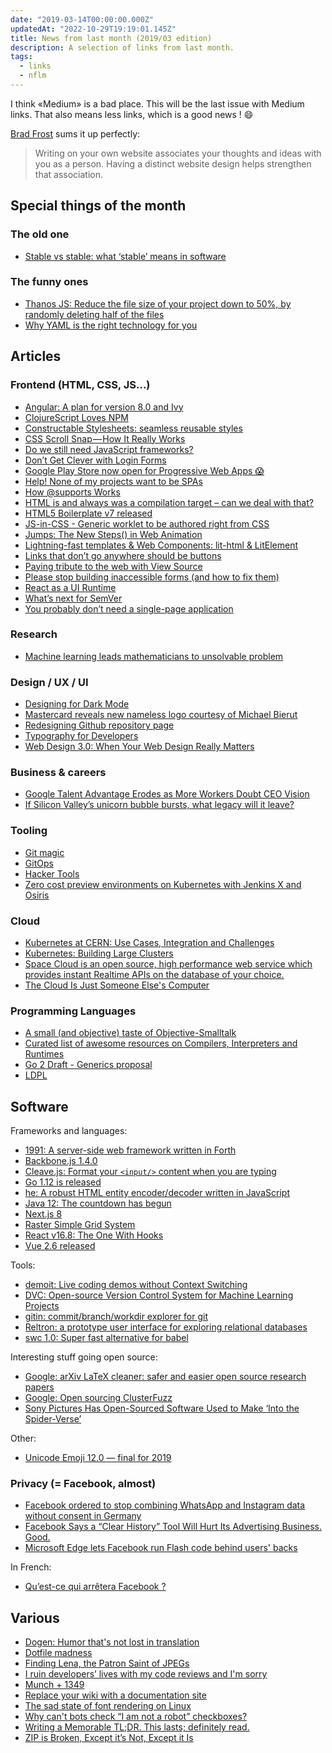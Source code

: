 ```yaml
---
date: "2019-03-14T00:00:00.000Z"
updatedAt: "2022-10-29T19:19:01.145Z"
title: News from last month (2019/03 edition)
description: A selection of links from last month.
tags:
  - links
  - nflm
---
```


I think «Medium» is a bad place. This will be the last issue with Medium links. That also means less links, which is a good news ! 😄

[Brad Frost](http://bradfrost.com/blog/post/write-on-your-own-website/) sums it up perfectly:

> Writing on your own website associates your thoughts and ideas with you as a person. Having a distinct website design helps strengthen that association.

## Special things of the month

### The old one

- [Stable vs stable: what ‘stable’ means in software](https://bitdepth.thomasrutter.com/2010/04/02/stable-vs-stable-what-stable-means-in-software/)

### The funny ones

- [Thanos JS: Reduce the file size of your project down to 50%, by randomly deleting half of the files](https://thanosjs.org/)
- [Why YAML is the right technology for you](https://noyaml.com/)

## Articles

### Frontend (HTML, CSS, JS...)

- [Angular: A plan for version 8.0 and Ivy](https://blog.angular.io/a-plan-for-version-8-0-and-ivy-b3318dfc19f7)
- [ClojureScript Loves NPM](https://dev.to/jacekschae/clojurescript-loves-npm-1ah4)
- [Constructable Stylesheets: seamless reusable styles](https://developers.google.com/web/updates/2019/02/constructable-stylesheets)
- [CSS Scroll Snap — How It Really Works](https://blog.usejournal.com/css-scroll-snap-how-it-really-works-94d99db80bc9)
- [Do we still need JavaScript frameworks?](https://medium.freecodecamp.org/do-we-still-need-javascript-frameworks-42576735949b)
- [Don’t Get Clever with Login Forms](http://bradfrost.com/blog/post/dont-get-clever-with-login-forms/)
- [Google Play Store now open for Progressive Web Apps 😱](https://medium.com/@firt/google-play-store-now-open-for-progressive-web-apps-ec6f3c6ff3cc)
- [Help! None of my projects want to be SPAs](https://whatisjasongoldstein.com/writing/help-none-of-my-projects-want-to-be-spas/)
- [How @supports Works](https://css-tricks.com/how-supports-works/)
- [HTML is and always was a compilation target – can we deal with that?](https://christianheilmann.com/2019/01/28/html-is-and-always-was-a-compilation-target-can-we-deal-with-that/)
- [HTML5 Boilerplate v7 released](https://htmlcssjavascript.com/web/html5-boilerplate-v7-released/)
- [JS-in-CSS - Generic worklet to be authored right from CSS](https://css-houdini.rocks/js-in-css/)
- [Jumps: The New Steps() in Web Animation](https://danielcwilson.com/blog/2019/02/step-and-jump/)
- [Lightning-fast templates & Web Components: lit-html & LitElement](https://www.polymer-project.org/blog/2019-02-05-lit-element-and-lit-html-release)
- [Links that don’t go anywhere should be buttons](https://christianheilmann.com/2019/02/05/links-that-dont-go-anywhere-should-be-buttons/)
- [Paying tribute to the web with View Source](https://m.signalvnoise.com/paying-tribute-to-the-web-with-view-source/)
- [Please stop building inaccessible forms (and how to fix them)](https://kentcdodds.com/blog/please-stop-building-inaccessible-forms-and-how-to-fix-them)
- [React as a UI Runtime](https://overreacted.io/react-as-a-ui-runtime/)
- [What’s next for SemVer](https://words.steveklabnik.com/what-s-next-for-semver)
- [You probably don’t need a single-page application](https://journal.plausible.io/you-probably-dont-need-a-single-page-app)

### Research

- [Machine learning leads mathematicians to unsolvable problem](https://www.nature.com/articles/d41586-019-00083-3)

### Design / UX / UI

- [Designing for Dark Mode](https://www.kirupa.com/tricks/dealing_with_dark_mode.htm)
- [Mastercard reveals new nameless logo courtesy of Michael Bierut](https://www.itsnicethat.com/news/mastercard-new-logo-michael-bierut-graphic-design-080119)
- [Redesigning Github repository page](http://tonsky.me/blog/github-redesign/)
- [Typography for Developers](https://css-tricks.com/typography-for-developers/)
- [Web Design 3.0: When Your Web Design Really Matters](https://nicepage.com/doc/article/20348/web-design-3-0-when-your-web-design-really-matters)

### Business & careers

- [Google Talent Advantage Erodes as More Workers Doubt CEO Vision](https://www.bloomberg.com/news/articles/2019-02-01/google-talent-advantage-erodes-as-more-workers-doubt-ceo-vision)
- [If Silicon Valley’s unicorn bubble bursts, what legacy will it leave?](https://www.theguardian.com/commentisfree/2019/feb/03/if-silicon-valleys-unicorn-bubble-bursts-what-legacy-will-it-leave)

### Tooling

- [Git magic](http://www-cs-students.stanford.edu/~blynn/gitmagic/)
- [GitOps](https://medium.com/@ndeloof/gitops-dae663e7df20)
- [Hacker Tools](https://hacker-tools.github.io/)
- [Zero cost preview environments on Kubernetes with Jenkins X and Osiris](https://medium.com/@vbehar/zero-cost-preview-environments-on-kubernetes-with-jenkins-x-and-osiris-bd9ce0148d03)

### Cloud

- [Kubernetes at CERN: Use Cases, Integration and Challenges](https://speakerdeck.com/rochaporto/kubernetes-at-cern-use-cases-integration-and-challenges)
- [Kubernetes: Building Large Clusters](https://kubernetes.io/docs/setup/cluster-large/)
- [Space Cloud is an open source, high performance web service which provides instant Realtime APIs on the database of your choice.](https://github.com/spaceuptech/space-cloud)
- [The Cloud Is Just Someone Else's Computer](https://blog.codinghorror.com/the-cloud-is-just-someone-elses-computer/)

### Programming Languages

- [A small (and objective) taste of Objective-Smalltalk](https://blog.metaobject.com/2019/02/a-small-and-objective-taste-of.html)
- [Curated list of awesome resources on Compilers, Interpreters and Runtimes](https://github.com/aalhour/awesome-compilers)
- [Go 2 Draft - Generics proposal](https://gist.github.com/gbitten/6e17ef81be876d70f624c711f5a3b0e2)
- [LDPL](https://ldpl.lartu.net/)

## Software

Frameworks and languages:

- [1991: A server-side web framework written in Forth](http://www.1-9-9-1.com/)
- [Backbone.js 1.4.0](https://backbonejs.org/)
- [Cleave.js: Format your `<input/>` content when you are typing](https://nosir.github.io/cleave.js/)
- [Go 1.12 is released](https://blog.golang.org/go1.12)
- [he: A robust HTML entity encoder/decoder written in JavaScript](https://github.com/mathiasbynens/he)
- [Java 12: The countdown has begun](https://jaxenter.com/countdown-java-12-begun-overview-155751.html)
- [Next.js 8](https://nextjs.org/blog/next-8)
- [Raster Simple Grid System](https://rsms.me/raster/)
- [React v16.8: The One With Hooks](https://reactjs.org/blog/2019/02/06/react-v16.8.0.html)
- [Vue 2.6 released](https://medium.com/the-vue-point/vue-2-6-released-66aa6c8e785e)

Tools:

- [demoit: Live coding demos without Context Switching](https://github.com/dgageot/demoit)
- [DVC: Open-source Version Control System for Machine Learning Projects](https://dvc.org/)
- [gitin: commit/branch/workdir explorer for git](https://github.com/isacikgoz/gitin)
- [Reltron: a prototype user interface for exploring relational databases](https://kevinlynagh.com/reltron/)
- [swc 1.0: Super fast alternative for babel](https://swc-project.github.io/blog/2019/02/08/Introducing-swc-1.0)

Interesting stuff going open source:

- [Google: arXiv LaTeX cleaner: safer and easier open source research papers](https://opensource.googleblog.com/2019/02/arxiv-latex-cleaner.html)
- [Google: Open sourcing ClusterFuzz](https://opensource.googleblog.com/2019/02/open-sourcing-clusterfuzz.html)
- [Sony Pictures Has Open-Sourced Software Used to Make ‘Into the Spider-Verse’](https://variety.com/2019/digital/news/sony-pictures-opencolorio-academy-software-foundation-1203133108/)

Other:

- [Unicode Emoji 12.0 — final for 2019](http://blog.unicode.org/2019/02/unicode-emoji-12-final-for-2019.html)

### Privacy (= Facebook, almost)

- [Facebook ordered to stop combining WhatsApp and Instagram data without consent in Germany](https://www.theverge.com/2019/2/7/18215143/facebook-whatsapp-instagram-third-party-user-data-combined-banned-germany-fco-competition)
- [Facebook Says a “Clear History” Tool Will Hurt Its Advertising Business. Good.](https://slate.com/technology/2019/02/facebook-clear-history-button-real-wow.html)
- [Microsoft Edge lets Facebook run Flash code behind users' backs](https://www.zdnet.com/article/microsoft-edge-lets-facebook-run-flash-code-behind-users-backs/)

In French:

- [Qu’est-ce qui arrêtera Facebook ?](https://www.laquadrature.net/2019/02/12/lesdecrypteurs-quest-ce-qui-arretera-facebook/)

## Various

- [Dogen: Humor that's not lost in translation](https://www.japantimes.co.jp/community/2019/02/27/our-lives/kevin-odonnell-humor-thats-not-lost-translation/)
- [Dotfile madness](https://0x46.net/thoughts/2019/02/01/dotfile-madness/)
- [Finding Lena, the Patron Saint of JPEGs](https://www.wired.com/story/finding-lena-the-patron-saint-of-jpegs/)
- [I ruin developers’ lives with my code reviews and I'm sorry](https://habr.com/en/post/440736/)
- [Munch + 1349](https://www.visitnorway.fr/activites-norvege/art-culture/edvard-munch/munch-musique/1349/)
- [Replace your wiki with a documentation site](https://dev.to/rlespinasse/replace-your-wiki-with-a-documentation-site-3p90)
- [The sad state of font rendering on Linux](https://pandasauce.org/post/linux-fonts/)
- [Why can't bots check “I am not a robot” checkboxes?](https://www.quora.com/Why-cant-bots-check-%E2%80%9CI-am-not-a-robot%E2%80%9D-checkboxes?redirected_qid=39729547)
- [Writing a Memorable TL;DR. This lasts; definitely read.](https://medium.com/facebook-research/writing-a-memorable-tl-dr-ea751cba88f2)
- [ZIP is Broken, Except it’s Not, Except it Is](https://blog.archive.org/2019/02/13/zip-is-broken-except-its-not-except-it-is/)
